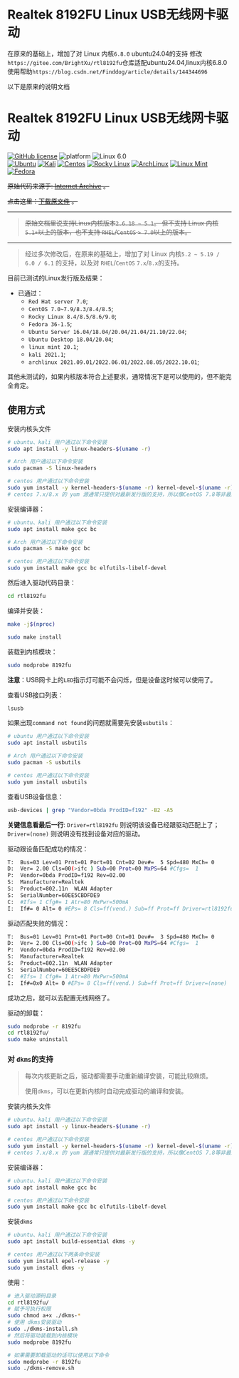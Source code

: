 # Realtek 8192FU Linux USB无线网卡驱动
在原来的基础上，增加了对 Linux 内核`6.8.0` ubuntu24.04的支持
修改```https://gitee.com/BrightXu/rtl8192fu```仓库适配ubuntu24.04,linux内核6.8.0
使用帮助```https://blog.csdn.net/Finddog/article/details/144344696```

以下是原来的说明文档
# Realtek 8192FU Linux USB无线网卡驱动

[![GitHub license](https://img.shields.io/badge/license-GPL--2.0-orange.svg)](LICENSE)
![platform](https://img.shields.io/badge/platform-linux-green.svg)
![Linux 6.0](https://img.shields.io/badge/linux-6.0-brightgreen.svg)
<br>
[![Ubuntu](https://img.shields.io/badge/Ubuntu-supported-blue.svg)](https://ubuntu.com)
[![Kali](https://img.shields.io/badge/Kali-supported-blue.svg)](https://www.kali.org)
[![Centos](https://img.shields.io/badge/Centos-supported-blue.svg)](https://centos.org)
[![Rocky Linux](https://img.shields.io/badge/Rocky%20Linux-supported-blue.svg)](https://rockylinux.org)
[![ArchLinux](https://img.shields.io/badge/ArchLinux-supported-blue.svg)](https://archlinux.org)
[![Linux Mint](https://img.shields.io/badge/Linux%20Mint-supported-blue.svg)](https://www.linuxmint.com)
[![Fedora](https://img.shields.io/badge/Fedora-supported-blue.svg)](https://getfedora.org)


~~原始代码来源于: [Internet Archive](https://archive.org/details/realtek-8192fu) 。~~

~~点击这里：[下载原文件](https://ia801706.us.archive.org/zip_dir.php?path=/18/items/realtek-8192fu.zip) 。~~

---


> ~~原始文档里说支持Linux内核版本`2.6.18 ~ 5.1`。
> 但不支持 Linux 内核`5.1+`以上的版本，也不支持 `RHEL`/`CentOS` `> 7.0`以上的版本。~~

---

> 经过多次修改后，在原来的基础上，增加了对 Linux 内核`5.2 ~ 5.19 / 6.0 / 6.1` 的支持，以及对 `RHEL`/`CentOS` `7.x`/`8.x`的支持。

目前已测试的Linux发行版及结果：

* 已通过：
  * `Red Hat server 7.0`;
  * `CentOS 7.0~7.9/8.3/8.4/8.5`;
  * `Rocky Linux 8.4/8.5/8.6/9.0`;
  * `Fedora 36-1.5`;
  * `Ubuntu Server 16.04/18.04/20.04/21.04/21.10/22.04`;
  * `Ubuntu Desktop 18.04/20.04`;
  * `linux mint 20.1`;
  * `kali 2021.1`;
  * `archlinux 2021.09.01/2022.06.01/2022.08.05/2022.10.01`;

其他未测试的，如果内核版本符合上述要求，通常情况下是可以使用的，但不能完全肯定。

## 使用方式

安装内核头文件

```bash
# ubuntu、kali 用户通过以下命令安装
sudo apt install -y linux-headers-$(uname -r)

# Arch 用户通过以下命令安装
sudo pacman -S linux-headers

# centos 用户通过以下命令安装
sudo yum install -y kernel-headers-$(uname -r) kernel-devel-$(uname -r)
# centos 7.x/8.x 的 yum 源通常只提供对最新发行版的支持，所以像CentOS 7.8等非最新发行版就需要手动到 https://vault.centos.org/7.8.2003/os/x86_64/Packages/kernel-devel-3.10.0-1127.el7.x86_64.rpm 下载rpm文件，然后进行手动安装
```

安装编译器：

```bash
# ubuntu、kali 用户通过以下命令安装
sudo apt install make gcc bc

# Arch 用户通过以下命令安装
sudo pacman -S make gcc bc

# centos 用户通过以下命令安装
sudo yum install make gcc bc elfutils-libelf-devel
```

然后进入驱动代码目录：

```bash
cd rtl8192fu
```

编译并安装：

```bash
make -j$(nproc)

sudo make install
```

装载到内核模块：

```bash
sudo modprobe 8192fu
```

**注意**：USB网卡上的`LED`指示灯可能不会闪烁，但是设备这时候可以使用了。

查看USB接口列表：

```bash
lsusb
```

如果出现`command not found`的问题就需要先安装`usbutils`：

```bash
# ubuntu 用户通过以下命令安装
sudo apt install usbutils

# Arch 用户通过以下命令安装
sudo pacman -S usbutils

# centos 用户通过以下命令安装
sudo yum install usbutils
```

查看USB设备信息：

```bash
usb-devices | grep "Vendor=0bda ProdID=f192" -B2 -A5
```

**关键信息看最后一行**: `Driver=rtl8192fu` 则说明该设备已经跟驱动匹配上了；`Driver=(none)` 则说明没有找到设备对应的驱动。

驱动跟设备匹配成功的情况：

```bash
T:  Bus=03 Lev=01 Prnt=01 Port=01 Cnt=02 Dev#=  5 Spd=480 MxCh= 0
D:  Ver= 2.00 Cls=00(>ifc ) Sub=00 Prot=00 MxPS=64 #Cfgs=  1
P:  Vendor=0bda ProdID=f192 Rev=02.00
S:  Manufacturer=Realtek
S:  Product=802.11n  WLAN Adapter
S:  SerialNumber=60EE5CBDFDE9
C:  #Ifs= 1 Cfg#= 1 Atr=80 MxPwr=500mA
I:  If#= 0 Alt= 0 #EPs= 8 Cls=ff(vend.) Sub=ff Prot=ff Driver=rtl8192fu
```

驱动匹配失败的情况：

```bash
T:  Bus=01 Lev=01 Prnt=01 Port=00 Cnt=01 Dev#=  3 Spd=480 MxCh= 0
D:  Ver= 2.00 Cls=00(>ifc ) Sub=00 Prot=00 MxPS=64 #Cfgs=  1
P:  Vendor=0bda ProdID=f192 Rev=02.00
S:  Manufacturer=Realtek
S:  Product=802.11n  WLAN Adapter
S:  SerialNumber=60EE5CBDFDE9
C:  #Ifs= 1 Cfg#= 1 Atr=80 MxPwr=500mA
I:  If#=0x0 Alt= 0 #EPs= 8 Cls=ff(vend.) Sub=ff Prot=ff Driver=(none)
```

成功之后，就可以去配置无线网络了。

驱动的卸载：

```bash
sudo modprobe -r 8192fu
cd rtl8192fu/
sudo make uninstall
```

### 对 `dkms`的支持

> 每次内核更新之后，驱动都需要手动重新编译安装，可能比较麻烦。
>
> 使用`dkms`，可以在更新内核时自动完成驱动的编译和安装。

安装内核头文件

```bash
# ubuntu、kali 用户通过以下命令安装
sudo apt install -y linux-headers-$(uname -r)

# centos 用户通过以下命令安装
sudo yum install -y kernel-headers-$(uname -r) kernel-devel-$(uname -r)
# centos 7.x/8.x 的 yum 源通常只提供对最新发行版的支持，所以像CentOS 7.8等非最新发行版就需要手动到 https://vault.centos.org/7.8.2003/os/x86_64/Packages/kernel-devel-3.10.0-1127.el7.x86_64.rpm 下载rpm文件，然后进行手动安装
```

安装编译器：

```bash
# ubuntu、kali 用户通过以下命令安装
sudo apt install make gcc bc

# centos 用户通过以下命令安装
sudo yum install make gcc bc elfutils-libelf-devel
```

安装`dkms` 

```bash
# ubuntu、kali 用户通过以下命令安装
sudo apt install build-essential dkms -y

# centos 用户通过以下两条命令安装
sudo yum install epel-release -y
sudo yum install dkms -y
```

使用：

```bash
# 进入驱动源码目录
cd rtl8192fu/
# 赋予可执行权限
sudo chmod a+x ./dkms-*
# 使用 dkms安装驱动
sudo ./dkms-install.sh
# 然后将驱动装载到内核模块
sudo modprobe 8192fu

# 如果需要卸载驱动的话可以使用以下命令
sudo modprobe -r 8192fu
sudo ./dkms-remove.sh
```

